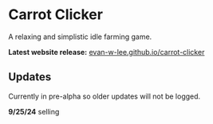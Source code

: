 # Carrot Clicker
A relaxing and simplistic idle farming game.

**Latest website release:** 
<a href="https://evan-w-lee.github.io/carrot-clicker">evan-w-lee.github.io/carrot-clicker</a>

## Updates
Currently in pre-alpha so older updates will not be logged.

**9/25/24**
selling